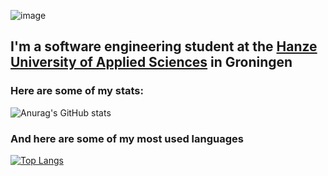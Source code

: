 ![image](https://user-images.githubusercontent.com/28903703/121504654-76ed7f00-c9e2-11eb-96b1-9599e0395c31.png)
## I'm a software engineering student at the [Hanze University of Applied Sciences](https://www.hanze.nl/eng) in Groningen

### Here are some of my stats:
![Anurag's GitHub stats](https://github-readme-stats.vercel.app/api?username=RobbinKok&show_icons=true&theme=radical&include_all_commits=true&count_private=true)

### And here are some of my most used languages
[![Top Langs](https://github-readme-stats.vercel.app/api/top-langs/?username=RobbinKok&hide=cmake&theme=radical&include_all_commits=true&count_private=true)](https://github.com/anuraghazra/github-readme-stats)
<!--
**RobbinKok/RobbinKok** is a ✨ _special_ ✨ repository because its `README.md` (this file) appears on your GitHub profile.

Here are some ideas to get you started:

- 🔭 I’m currently working on ...
- 🌱 I’m currently learning ...
- 👯 I’m looking to collaborate on ...
- 🤔 I’m looking for help with ...
- 💬 Ask me about ...
- 📫 How to reach me: ...
- 😄 Pronouns: ...
- ⚡ Fun fact: ...
-->
